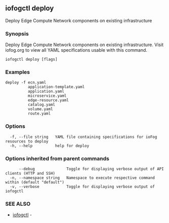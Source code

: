 ## iofogctl deploy

Deploy Edge Compute Network components on existing infrastructure

### Synopsis

Deploy Edge Compute Network components on existing infrastructure.
Visit iofog.org to view all YAML specifications usable with this command.

```
iofogctl deploy [flags]
```

### Examples

```
deploy -f ecn.yaml
          application-template.yaml
          application.yaml
          microservice.yaml
          edge-resource.yaml
          catalog.yaml
          volume.yaml
          route.yaml
```

### Options

```
  -f, --file string   YAML file containing specifications for ioFog resources to deploy
  -h, --help          help for deploy
```

### Options inherited from parent commands

```
      --debug              Toggle for displaying verbose output of API clients (HTTP and SSH)
  -n, --namespace string   Namespace to execute respective command within (default "default")
  -v, --verbose            Toggle for displaying verbose output of iofogctl
```

### SEE ALSO

* [iofogctl](iofogctl.md)	 - 


